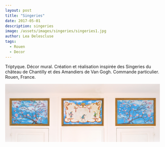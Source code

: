 ```yaml
---
layout: post
title: "Singeries"
date: 2017-05-01
description: singeries
image: /assets/images/singeries/singeries1.jpg
author: Lea Delescluse
tags:
  - Rouen
  - Decor
---
```

Triptyque. Décor mural. Création et réalisation inspirée des Singeries du château de Chantilly et des Amandiers de Van Gogh.
Commande particulier. Rouen, France.

![Placeholder](/assets/images/singeries/singeries-triptyque.jpg)
